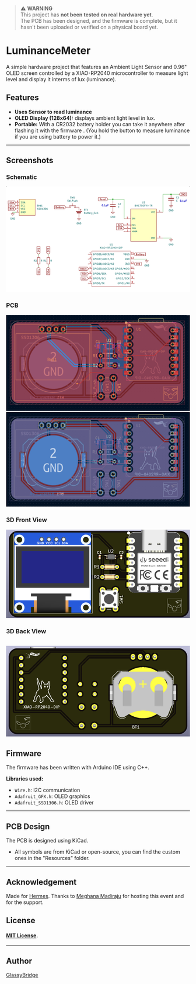 > ⚠️ **WARNING**  
> This project has **not been tested on real hardware yet**.  
> The PCB has been designed, and the firmware is complete, but it hasn't been uploaded or verified on a physical board yet.  


# LuminanceMeter
A simple hardware project that features an Ambient Light Sensor and 0.96" OLED screen controlled by a XIAO-RP2040 microcontroller to measure light level and display it interms of lux (luminance).


## Features

- **Uses Sensor to read luminance**
- **OLED Display (128x64):** displays ambient light level in lux.  
- **Portable:** With a CR2032 battery holder you can take it anywhere after flashing it with the firmware . (You hold the button to measure luminance if you are using battery to power it.)
---
## Screenshots

### Schematic

![Schematic](images/Schematic.png)

### PCB

![PCB](images/PCB-F.png)
![PCB](images/PCB-B.png)

### 3D Front View

![3D-Front](images/3D-Front.png)

### 3D Back View

![3D-Back](images/3D-Back.png)
---

## Firmware

The firmware has been written with Arduino IDE using C++.

**Libraries used:**
- `Wire.h`: I2C communication
- `Adafruit_GFX.h`: OLED graphics
- `Adafruit_SSD1306.h`: OLED driver

---

## PCB Design

The PCB is designed using KiCad.
- All symbols are from KiCad or open-source, you can find the custom ones in the "Resources" folder.
---

## Acknowledgement
Made for [Hermes](https://hermes.hackclub.com/).
Thanks to [Meghana Madiraju](https://github.com/MeghanaM4) for hosting this event and for the support.

## License

#### [MIT License](LICENSE.txt).  
---

## Author
[GlassyBridge](https://github.com/GlassyBridge)
